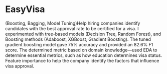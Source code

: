 # EasyVisa
(Boosting, Bagging, Model Tuning)Help hiring companies identify candidates with the best approval rate to be certified for a visa. I experimented with tree-based models (Decision Tree, Random Forest), and Boosting methods (Adaboost, XGBoost, Gradient Boosting). The tuned gradient boosting model gave 75% accuracy and provided an 82.6% F1 score. The determined metric based on domain knowledge—used EDA to determine essential metrics, such as how education determines visa status. Feature importance to help the company identify the factors that influence visa approval.
